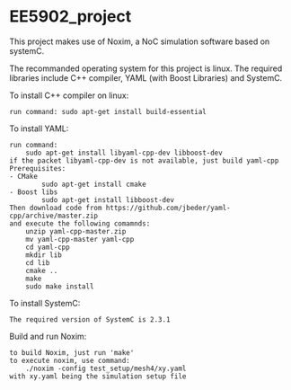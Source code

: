 # EE5902_project
This project makes use of Noxim, a NoC simulation software based on systemC.

The recommanded operating system for this project is linux. The required libraries include C++ compiler, YAML (with Boost Libraries) and SystemC.

To install C++ compiler on linux: 

	run command: sudo apt-get install build-essential

To install YAML: 

	run command: 
		sudo apt-get install libyaml-cpp-dev libboost-dev
	if the packet libyaml-cpp-dev is not available, just build yaml-cpp
	Prerequisites:
	- CMake
        	sudo apt-get install cmake
	- Boost libs
    		sudo apt-get install libboost-dev	
    Then download code from https://github.com/jbeder/yaml-cpp/archive/master.zip
    and execute the following comamnds:
		unzip yaml-cpp-master.zip
		mv yaml-cpp-master yaml-cpp
		cd yaml-cpp
		mkdir lib
		cd lib
		cmake ..
		make
		sudo make install

To install SystemC:

	The required version of SystemC is 2.3.1

Build and run Noxim:

	to build Noxim, just run 'make'
	to execute noxim, use command:
		./noxim -config test_setup/mesh4/xy.yaml
	with xy.yaml being the simulation setup file
